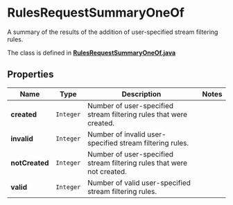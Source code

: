 

# RulesRequestSummaryOneOf

A summary of the results of the addition of user-specified stream filtering rules.

The class is defined in **[RulesRequestSummaryOneOf.java](../../src/main/java/example/micronaut/model/RulesRequestSummaryOneOf.java)**

## Properties

Name | Type | Description | Notes
------------ | ------------- | ------------- | -------------
**created** | `Integer` | Number of user-specified stream filtering rules that were created. | 
**invalid** | `Integer` | Number of invalid user-specified stream filtering rules. | 
**notCreated** | `Integer` | Number of user-specified stream filtering rules that were not created. | 
**valid** | `Integer` | Number of valid user-specified stream filtering rules. | 






